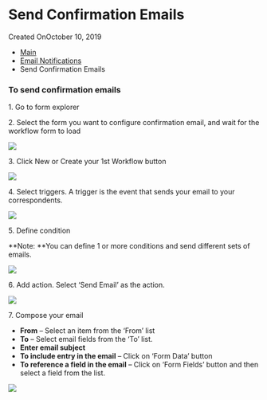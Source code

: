 # Send Confirmation Emails

Created OnOctober 10, 2019

* [Main](https://captisa.com/docs)
* [Email Notifications](https://captisa.com/docs/category/email-notification)
* Send Confirmation Emails

### To send confirmation emails

1\. Go to form explorer

2\. Select the form you want to configure confirmation email, and wait for the workflow form to load

![](https://captisa.com/wp-content/uploads/2019/10/send-email-1.png)

3\. Click New or Create your 1st Workflow button

![](https://captisa.com/wp-content/uploads/2019/10/send-email-2.png)

4\. Select triggers. A trigger is the event that sends your email to your correspondents.

![](https://captisa.com/wp-content/uploads/2019/10/send-email-3-select-trigger.png)

5\. Define condition

**Note: **You can define 1 or more conditions and send different sets of emails.

![](https://captisa.com/wp-content/uploads/2019/10/send-email-4-define-condition.png)

6\. Add action. Select ‘Send Email’ as the action.

![](https://captisa.com/wp-content/uploads/2019/10/send-email-5-add-action.png)

7\. Compose your email

* **From** – Select an item from the ‘From’ list
* **To** – Select email fields from the ‘To’ list.
* **Enter email subject**
* **To include entry in the email** – Click on ‘Form Data’ button
* **To reference a field in the email** – Click on ‘Form Fields’ button and then select a field from the list.

![](https://captisa.com/wp-content/uploads/2019/10/send-email-6-define-action.png)

